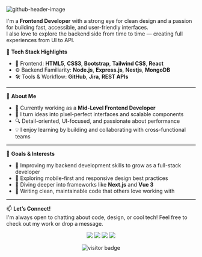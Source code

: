 ![github-header-image](https://github.com/user-attachments/assets/e0f7d17a-e87f-4a54-846c-ae51c7b151d6)


I'm a **Frontend Developer** with a strong eye for clean design and a passion for building fast, accessible, and user-friendly interfaces.  
I also love to explore the backend side from time to time — creating full experiences from UI to API.

🧠 **Tech Stack Highlights**  
- 🧩 Frontend: **HTML5**, **CSS3**, **Bootstrap**, **Tailwind CSS**, **React**
- ⚙️ Backend Familiarity: **Node.js**, **Express.js**, **Nestjs**, **MongoDB**
- 🛠️ Tools & Workflow: **GitHub**, **Jira**, **REST APIs**
---

🌟 **About Me**
- 🚀 Currently working as a **Mid-Level Frontend Developer**
- 🔁 I turn ideas into pixel-perfect interfaces and scalable components
- 🔍 Detail-oriented, UI-focused, and passionate about performance
- 💡 I enjoy learning by building and collaborating with cross-functional teams

---

🎯 **Goals & Interests**
- 🧪 Improving my backend development skills to grow as a full-stack developer
- 📱 Exploring mobile-first and responsive design best practices
- 🧰 Diving deeper into frameworks like **Next.js** and **Vue 3**
- 📝 Writing clean, maintainable code that others love working with

---

📫 **Let’s Connect!**  
I'm always open to chatting about code, design, or cool tech! Feel free to check out my work or drop a message.

<p align="center">
<a href="https://github.com/Saraa-Saam/"><img src="https://img.icons8.com/material-outlined/27/000000/ball-point-pen.png"/></a>
<a href="https://www.linkedin.com/in/sara-samir-7840b625b/"><img src="https://img.icons8.com/material-outlined/30/000000/linkedin.png"/></a>
<a href="https://twitter.com/halffrost"><img src="https://img.icons8.com/material-outlined/30/000000/twitter.png"/></a>
<a href="https://halfrost.com"><img src="https://img.icons8.com/material-outlined/27/000000/geography.png"/></a>
</p>

<p align="center">
  <img src="https://visitor-badge.laobi.icu/badge?page_id=Saraa.Saam" alt="visitor badge"/>
</p>
